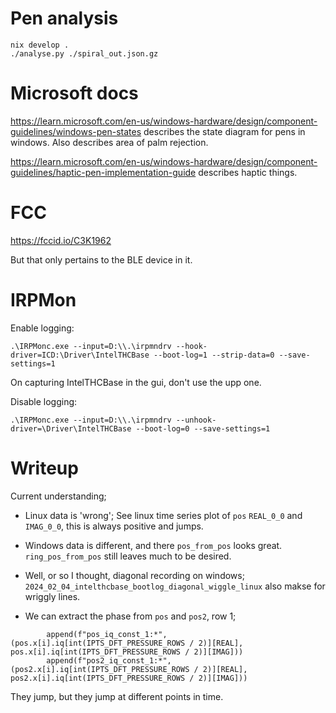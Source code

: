 # Pen analysis

```
nix develop .
./analyse.py ./spiral_out.json.gz
```

# Microsoft docs

https://learn.microsoft.com/en-us/windows-hardware/design/component-guidelines/windows-pen-states  describes the state diagram for pens in windows. Also describes area of palm rejection.

https://learn.microsoft.com/en-us/windows-hardware/design/component-guidelines/haptic-pen-implementation-guide describes haptic things.


# FCC

https://fccid.io/C3K1962

But that only pertains to the BLE device in it.

# IRPMon

Enable logging:
```
.\IRPMonc.exe --input=D:\\.\irpmndrv --hook-driver=ICD:\Driver\IntelTHCBase --boot-log=1 --strip-data=0 --save-settings=1
```

On capturing IntelTHCBase in the gui, don't use the upp one.

Disable logging:

```
.\IRPMonc.exe --input=D:\\.\irpmndrv --unhook-driver=\Driver\IntelTHCBase --boot-log=0 --save-settings=1
```

# Writeup

Current understanding;

- Linux data is 'wrong'; See linux time series plot of `pos` `REAL_0_0` and `IMAG_0_0`, this is always positive and jumps.
- Windows data is different, and there `pos_from_pos` looks great. `ring_pos_from_pos` still leaves much to be desired.
- Well, or so I thought, diagonal recording on windows; `2024_02_04_intelthcbase_bootlog_diagonal_wiggle_linux` also makse for wriggly lines.


- We can extract the phase from `pos` and `pos2`, row 1;

```
        append(f"pos_iq_const_1:*", (pos.x[i].iq[int(IPTS_DFT_PRESSURE_ROWS / 2)][REAL], pos.x[i].iq[int(IPTS_DFT_PRESSURE_ROWS / 2)][IMAG]))
        append(f"pos2_iq_const_1:*", (pos2.x[i].iq[int(IPTS_DFT_PRESSURE_ROWS / 2)][REAL], pos2.x[i].iq[int(IPTS_DFT_PRESSURE_ROWS / 2)][IMAG]))
```
They jump, but they jump at different points in time.


